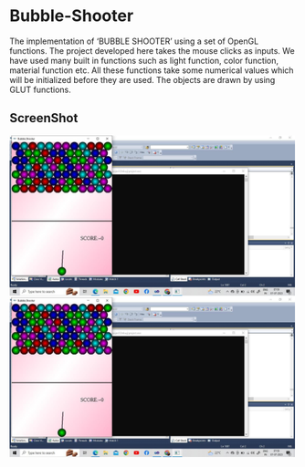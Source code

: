 # Bubble-Shooter 

The implementation of ‘BUBBLE SHOOTER’ using a set of OpenGL functions. 
The project developed here takes the mouse clicks as inputs. We have used many built 
in functions such as light function, color function, material function etc. 
All these functions take some numerical values which will be initialized before they 
are used. The objects are drawn by using GLUT functions.

## ScreenShot

<img src="screenshot1.jpg" width="500" />
<img src="screenshot2.jpg" width="500" />
